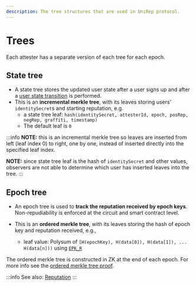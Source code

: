 ```yaml
---
description: The tree structures that are used in UniRep protocol.
---
```


# Trees

Each attester has a separate version of each tree for each epoch.

## **State tree**

* A state tree stores the updated user state after a user signs up and after a [user state transition](user-state-transition.md) is performed.
* This is an **incremental merkle tree**, with its leaves storing users' `identitySecret`s and starting reputation, e.g.
  * a state tree leaf: `hash(identitySecret, attesterId, epoch, posRep, negRep, graffiti, timestamp)`
  * The default leaf is `0`

:::info
**NOTE:** this is an incremental merkle tree so leaves are inserted from left (leaf index 0) to right, one by one, instead of inserted directly into the specified leaf index.

**NOTE:** since state tree leaf is the hash of `identitySecret` and other values, observers are not able to determine which user has inserted leaves into the tree.
:::

## **Epoch tree**

* An epoch tree is used to **track the reputation received by epoch keys**. Non-repudiability is enforced at the circuit and smart contract level.

* This is an **ordered merkle tree**, with its leaves storing the hash of epoch key and reputation received, e.g.,
  * leaf value: Polysum of `[H(epochKey), H(data[0]), H(data[1]), ... H(data[n]))` using [`EPK_R`](../utils-api/constants#epk_r)

The ordered merkle tree is constructed in ZK at the end of each epoch. For more info see the [ordered merkle tree proof](../circuits-api/circuits#build-ordered-tree).

:::info
See also: [Reputation](reputation.md)
:::
